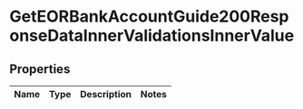 

# GetEORBankAccountGuide200ResponseDataInnerValidationsInnerValue


## Properties

| Name | Type | Description | Notes |
|------------ | ------------- | ------------- | -------------|



